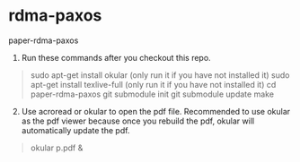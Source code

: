 # rdma-paxos
paper-rdma-paxos

1. Run these commands after you checkout this repo.
> sudo apt-get install okular (only run it if you have not installed it)
> sudo apt-get install texlive-full (only run it if you have not installed it)
> cd paper-rdma-paxos
> git submodule init
> git submodule update
> make

2. Use acroread or okular to open the pdf file. Recommended to use okular as the pdf viewer because
once you rebuild the pdf, okular will automatically update the pdf.
> okular p.pdf &


